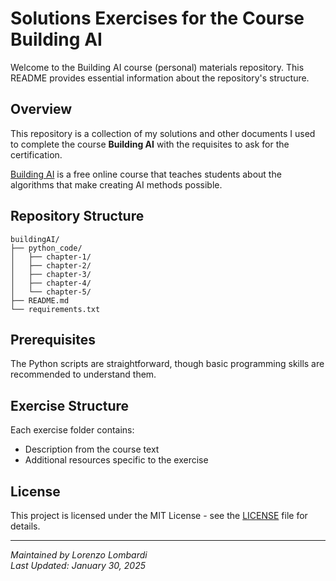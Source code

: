 # Solutions Exercises for the Course Building AI

Welcome to the Building AI course (personal) materials repository. This README provides essential information about the repository's structure.

## Overview

This repository is a collection of my solutions and other documents I used to complete the course **Building AI** with the requisites to ask for the certification.

[Building AI](https://buildingai.elementsofai.com/) is a free online course that teaches students about the algorithms that make creating AI methods possible.

## Repository Structure

```plaintext
buildingAI/
├── python_code/
│   ├── chapter-1/
│   ├── chapter-2/
│   ├── chapter-3/
│   ├── chapter-4/
│   └── chapter-5/
├── README.md
└── requirements.txt
```

## Prerequisites

The Python scripts are straightforward, though basic programming skills are recommended to understand them.

## Exercise Structure

Each exercise folder contains:
* Description from the course text
* Additional resources specific to the exercise

## License

This project is licensed under the MIT License - see the [LICENSE](LICENSE) file for details.

---
*Maintained by Lorenzo Lombardi*  
*Last Updated: January 30, 2025*